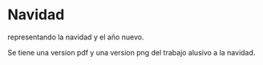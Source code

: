 Navidad
=======

representando la navidad y el año nuevo.

Se tiene una version pdf y una version png del trabajo alusivo a la navidad. 
